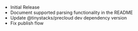 * Initial Release
* Document supported parsing functionality in the README
* Update @tinystacks/precloud dev dependency version
* Fix publish flow